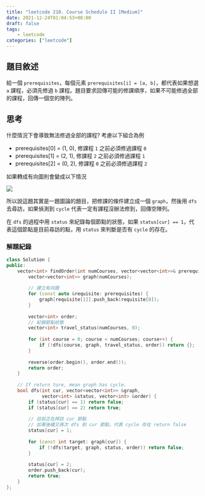 ```yaml
---
title: "leetcode 210. Course Schedule II [Medium]"
date: 2021-12-24T01:04:53+08:00
draft: false
tags: 
    - leetcode
categories: ["leetcode"]
---
```


## 題目敘述
給一個 `prerequisites`，每個元素 `prerequisites[i] = [a, b]`，都代表如果想選 `a` 課程，必須先修過 `b` 課程。題目要求回傳可能的修課順序，如果不可能修過全部的課程，回傳一個空的陣列。

## 思考
什麼情況下會導致無法修過全部的課程? 考慮以下組合為例
- prerequisites[0] = (1, 0), 修課程 `1` 之前必須修過課程 `0`
- prerequisites[1] = (2, 1), 修課程 `2` 之前必須修過課程 `1`
- prerequisites[2] = (0, 2), 修課程 `0` 之前必須修過課程 `2`

如果轉成有向圖則會變成以下情況

![](https://imgur.com/xy2S8Ei)

所以說這題其實是一題圖論的題目，把修課的條件建立成一個 `graph`，然後用 `dfs` 去尋訪，如果偵測到 `cycle` 代表一定有課程沒辦法修到，回傳空陣列。

在 `dfs` 的過程中用 `status` 來紀錄每個節點的狀態，如果 `status[cur] == 1`，代表這個節點是目前尋訪的點，用 `status` 來判斷是否有 `cycle` 的存在。

### 解題紀錄

```c++
class Solution {
public:
    vector<int> findOrder(int numCourses, vector<vector<int>>& prerequisites) {
        vector<vector<int>> graph(numCourses);
        
        // 建立有向圖
        for (const auto &requisite: prerequisites) {
            graph[requisite[1]].push_back(requisite[0]);
        }
        
        vector<int> order;
		// 紀錄節點狀態
        vector<int> travel_status(numCourses, 0);
        
        for (int course = 0; course < numCourses; course++) {
            if (!dfs(course, graph, travel_status, order)) return {};
        }
        
        reverse(order.begin(), order.end());
        return order;
    }
    
    // If return ture, mean graph has cycle.
    bool dfs(int cur, vector<vector<int>> &graph, 
             vector<int> &status, vector<int> &order) {
        if (status[cur] == 1) return false;
        if (status[cur] == 2) return true;
        
        // 目前正在拜訪 cur 節點
        // 如果後續又再次 dfs 到 cur 節點，代表 cycle 存在 return false
        status[cur] = 1;
        
        for (const int target: graph[cur]) {
            if (!dfs(target, graph, status, order)) return false;
        }
        
        status[cur] = 2;
        order.push_back(cur);
        return true;
    }
};
```

